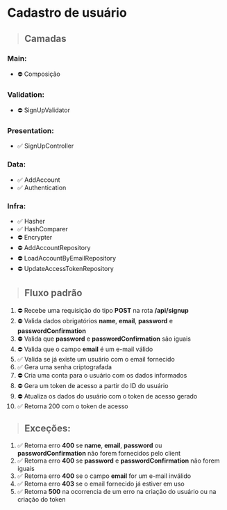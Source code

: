 # **Cadastro de usuário**

> ## Camadas
### Main:
- ⛔ Composição

### Validation:
- ⛔ SignUpValidator

### Presentation:
- ✅ SignUpController

### Data:
- ✅ AddAccount
- ✅ Authentication

### Infra:
- ✅ Hasher
- ✅ HashComparer
- ⛔ Encrypter
- ⛔ AddAccountRepository
- ⛔ LoadAccountByEmailRepository
- ⛔ UpdateAccessTokenRepository

> ## Fluxo padrão
1. ⛔ Recebe uma requisição do tipo **POST** na rota **/api/signup**
1. ⛔ Valida dados obrigatórios **name**, **email**, **password** e **passwordConfirmation**
1. ⛔ Valida que **password** e **passwordConfirmation** são iguais
1. ⛔ Valida que o campo **email** é um e-mail válido
1. ✅ Valida se já existe um usuário com o email fornecido
1. ✅ Gera uma senha criptografada
1. ⛔ Cria uma conta para o usuário com os dados informados
1. ⛔ Gera um token de acesso a partir do ID do usuário
1. ⛔ Atualiza os dados do usuário com o token de acesso gerado
1. ✅ Retorna 200 com o token de acesso

> ## Exceções:
1. ✅ Retorna erro **400** se **name**, **email**, **password** ou **passwordConfirmation** não forem fornecidos pelo client
1. ✅ Retorna erro **400** se **password** e **passwordConfirmation** não forem iguais
1. ✅ Retorna erro **400** se o campo **email** for um e-mail inválido
1. ✅ Retorna erro **403** se o email fornecido já estiver em uso
1. ✅ Retorna **500** na ocorrencia de um erro na criação do usuário ou na criação do token